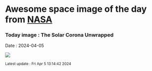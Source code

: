 
# Awesome space image of the day from [NASA](https://api.nasa.gov/)

### Today image : The Solar Corona Unwrapped
Date : 2024-04-05

![](https://apod.nasa.gov/apod/image/2404/CoronaGraph_1024.jpg)

<small>Latest update : Fri Apr  5 13:14:42 2024</small>
        